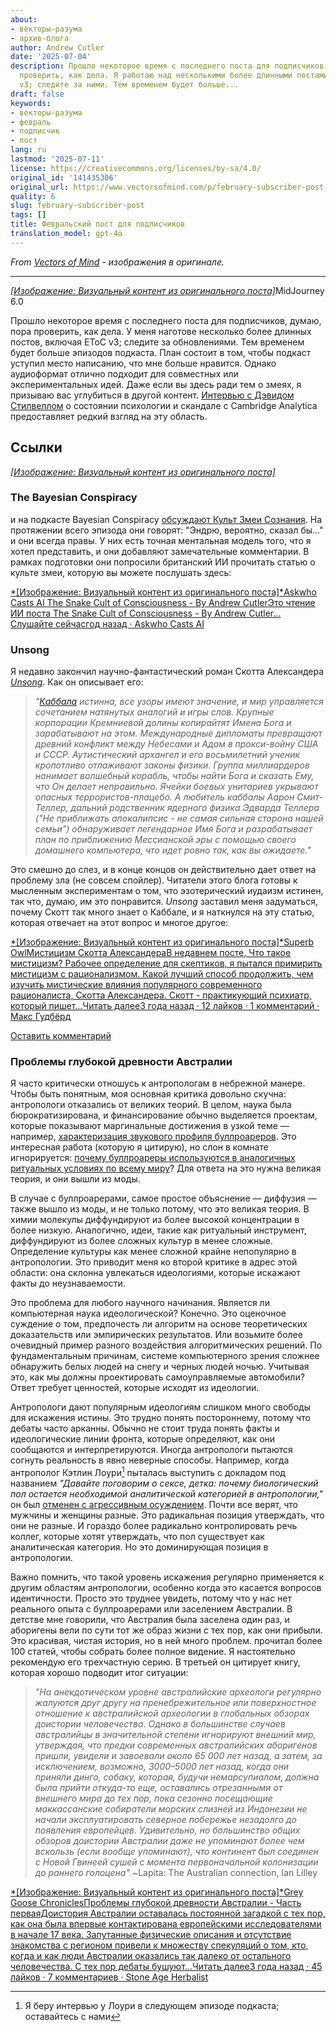 ```yaml
---
about:
- векторы-разума
- архив-блога
author: Andrew Cutler
date: '2025-07-04'
description: Прошло некоторое время с последнего поста для подписчиков, думаю, пора
  проверить, как дела. Я работаю над несколькими более длинными постами, включая EToC
  v3; следите за ними. Тем временем будет больше...
draft: false
keywords:
- векторы-разума
- февраль
- подписчик
- пост
lang: ru
lastmod: '2025-07-11'
license: https://creativecommons.org/licenses/by-sa/4.0/
original_id: '141435306'
original_url: https://www.vectorsofmind.com/p/february-subscriber-post
quality: 6
slug: february-subscriber-post
tags: []
title: Февральский пост для подписчиков
translation_model: gpt-4o
---
```


*From [Vectors of Mind](https://www.vectorsofmind.com/p/february-subscriber-post) - изображения в оригинале.*

---

[*[Изображение: Визуальный контент из оригинального поста]*](https://substackcdn.com/image/fetch/$s_!OPd9!,f_auto,q_auto:good,fl_progressive:steep/https%3A%2F%2Fsubstack-post-media.s3.amazonaws.com%2Fpublic%2Fimages%2F8fd42653-bd05-4fdb-ba68-f274746ea97c_2048x2048.png)MidJourney 6.0

Прошло некоторое время с последнего поста для подписчиков, думаю, пора проверить, как дела. У меня наготове несколько более длинных постов, включая EToC v3; следите за обновлениями. Тем временем будет больше эпизодов подкаста. План состоит в том, чтобы подкаст уступил место написанию, что мне больше нравится. Однако аудиоформат отлично подходит для совместных или экспериментальных идей. Даже если вы здесь ради тем о змеях, я призываю вас углубиться в другой контент. [Интервью с Дэвидом Стилвеллом](https://www.vectorsofmind.com/p/david-stillwell-4) о состоянии психологии и скандале с Cambridge Analytica предоставляет редкий взгляд на эту область.

## Ссылки

[*[Изображение: Визуальный контент из оригинального поста]*](https://substackcdn.com/image/fetch/$s_!7uXO!,f_auto,q_auto:good,fl_progressive:steep/https%3A%2F%2Fsubstack-post-media.s3.amazonaws.com%2Fpublic%2Fimages%2Fd97f7049-fab7-4c99-a9ab-5531cc4f9cca_1344x896.png)

### The Bayesian Conspiracy

и на подкасте Bayesian Conspiracy [обсуждают Культ Змеи Сознания](https://www.thebayesianconspiracy.com/2024/02/205-the-snake-cult-of-consciousness/). На протяжении всего эпизода они говорят: "Эндрю, вероятно, сказал бы…" и они всегда правы. У них есть точная ментальная модель того, что я хотел представить, и они добавляют замечательные комментарии. В рамках подготовки они попросили британский ИИ прочитать статью о культе змеи, которую вы можете послушать здесь:

[*[Изображение: Визуальный контент из оригинального поста]*Askwho Casts AI The Snake Cult of Consciousness - By Andrew CutlerЭто чтение ИИ поста The Snake Cult of Consciousness - By Andrew Cutler… Слушайте сейчасгод назад · Askwho Casts AI](https://askwhocastsai.substack.com/p/the-snake-cult-of-consciousness-by)

### Unsong

Я недавно закончил научно-фантастический роман Скотта Александера _[Unsong](https://unsongbook.com/)_. Как он описывает его:

> _"[Каббала](https://en.wikipedia.org/wiki/Kabbalah) истинна, все узоры имеют значение, и мир управляется сочетанием натянутых аналогий и игры слов. Крупные корпорации Кремниевой долины копирайтят Имена Бога и зарабатывают на этом. Международные дипломаты превращают древний конфликт между Небесами и Адом в прокси-войну США и СССР. Аутистический архангел и его восьмилетний ученик кропотливо отлаживают законы физики. Группа миллиардеров нанимает волшебный корабль, чтобы найти Бога и сказать Ему, что Он делает неправильно. Ячейки боевых унитариев укрывают опасных террористов-плацебо. А любитель каббалы Аарон Смит-Теллер, дальний родственник ядерного физика Эдварда Теллера ("Не приближать апокалипсис - не самая сильная сторона нашей семьи") обнаруживает легендарное Имя Бога и разрабатывает план по приближению Мессианской эры с помощью своего домашнего компьютера, что идет ровно так, как вы ожидаете."_

Это смешно до слез, и в конце концов он действительно дает ответ на проблему зла (не совсем спойлер). Читатели этого блога готовы к мысленным экспериментам о том, что эзотерический иудаизм истинен, так что, думаю, им это понравится. _Unsong_ заставил меня задуматься, почему Скотт так много знает о Каббале, и я наткнулся на эту статью, которая отвечает на этот вопрос и многое другое:

[*[Изображение: Визуальный контент из оригинального поста]*Superb OwlМистицизм Скотта АлександераВ недавнем посте, Что такое мистицизм? Рабочее определение для скептиков, я пытался примирить мистицизм с рационализмом. Какой лучший способ продолжить, чем изучить мистические влияния популярного современного рационалиста, Скотта Александера. Скотт - практикующий психиатр, который пишет…Читать далее3 года назад · 12 лайков · 1 комментарий · Макс Гудбёрд](https://superbowl.substack.com/p/the-mysticism-of-scott-alexander)

[Оставить комментарий](https://www.vectorsofmind.com/p/february-subscriber-post/comments)

### Проблемы глубокой древности Австралии

Я часто критически отношусь к антропологам в небрежной манере. Чтобы быть понятным, моя основная критика довольно скучна: антропологи отказались от великих теорий. В целом, наука была бюрократизирована, и финансирование обычно выделяется проектам, которые показывают маргинальные достижения в узкой теме — например, [характеризация звукового профиля буллроареров](https://web.archive.org/web/20230606053449/https://www.wits.ac.za/news/latest-news/opinion/2019/2019-08/how-our-african-ancestors-made-sound-in-the-stone-age.html). Это интересная работа (которую я цитирую), но слон в комнате игнорируется: [почему буллроареры используются в аналогичных ритуальных условиях по всему миру](https://www.vectorsofmind.com/i/136623669/bullroarer-totem-of-the-diffusionists)? Для ответа на это нужна великая теория, и они вышли из моды.

В случае с буллроарерами, самое простое объяснение — диффузия — также вышло из моды, и не только потому, что это великая теория. В химии молекулы диффундируют из более высокой концентрации в более низкую. Аналогично, идеи, такие как ритуальный инструмент, диффундируют из более сложных культур в менее сложные. Определение культуры как менее сложной крайне непопулярно в антропологии. Это приводит меня ко второй критике в адрес этой области: она склонна увлекаться идеологиями, которые искажают факты до неузнаваемости.

Это проблема для любого научного начинания. Является ли компьютерная наука идеологической? Конечно. Это оценочное суждение о том, предпочесть ли алгоритм на основе теоретических доказательств или эмпирических результатов. Или возьмите более очевидный пример разного воздействия алгоритмических решений. По фундаментальным причинам, системе компьютерного зрения сложнее обнаружить белых людей на снегу и черных людей ночью. Учитывая это, как мы должны проектировать самоуправляемые автомобили? Ответ требует ценностей, которые исходят из идеологии.

Антропологи дают популярным идеологиям слишком много свободы для искажения истины. Это трудно понять постороннему, потому что дебаты часто арканны. Обычно не стоит труда понять факты и идеологические линии фронта, которые определяют, как они сообщаются и интерпретируются. Иногда антропологи пытаются согнуть реальность в явно неверные способы. Например, когда антрополог Кэтлин Лоури[^1] пыталась выступить с докладом под названием _"Давайте поговорим о сексе, детка: почему биологический пол остается необходимой аналитической категорией в антропологии,"_ он был [отменен с агрессивным осуждением](https://www.nytimes.com/2023/09/30/us/anthropology-panel-sex-binary-gender-kathleen-lowery.html). Почти все верят, что мужчины и женщины разные. Это радикальная позиция утверждать, что они не разные. И гораздо более радикально контролировать речь коллег, которые хотят утверждать, что пол существует как аналитическая категория. Но это доминирующая позиция в антропологии.

Важно помнить, что такой уровень искажения регулярно применяется к другим областям антропологии, особенно когда это касается вопросов идентичности. Просто это труднее увидеть, потому что у нас нет реального опыта с буллроарерами или заселением Австралии. В детстве мне говорили, что Австралия была заселена один раз, и аборигены вели по сути тот же образ жизни с тех пор, как они прибыли. Это красивая, чистая история, но в ней много проблем. прочитал более 100 статей, чтобы собрать более полное видение. Я настоятельно рекомендую его трехчастную серию. В третьей он цитирует книгу, которая хорошо подводит итог ситуации:

> _"На анекдотическом уровне австралийские археологи регулярно жалуются друг другу на пренебрежительное или поверхностное отношение к австралийской археологии в глобальных обзорах доистории человечества. Однако в большинстве случаев австралийцы в значительной степени игнорируют внешний мир, утверждая, что предки современных австралийских аборигенов пришли, увидели и завоевали около 65 000 лет назад, а затем, за исключением, возможно, 3000–5000 лет назад, когда они приняли динго, собаку, которая, будучи немарсупиалом, должна была прийти откуда-то еще, оставались отрезанными от внешнего мира до тех пор, пока сезонно посещающие маккассанские собиратели морских слизней из Индонезии не начали эксплуатировать северное побережье незадолго до появления европейцев. Удивительно, но большинство общих обзоров доистории Австралии даже не упоминают более чем вскользь (если вообще упоминают), что континент был соединен с Новой Гвинеей сушей с момента первоначальной колонизации до раннего голоцена"_ ~Lapita: The Australian connection, Ian Lilley

[*[Изображение: Визуальный контент из оригинального поста]*Grey Goose ChroniclesПроблемы глубокой древности Австралии - Часть перваяДоистория Австралии оставалась постоянной загадкой с тех пор, как она была впервые контактирована европейскими исследователями в начале 17 века. Запутанные физические описания и отсутствие знакомства с регионом привели к множеству спекуляций о том, кто, когда и как люди Австралии оказались так далеко от остального человечества. С тех пор дебаты бушуют…Читать далее3 года назад · 45 лайков · 7 комментариев · Stone Age Herbalist](https://www.stoneageherbalist.com/p/the-problems-of-australias-deep-past)

[^1]: Я беру интервью у Лоури в следующем эпизоде подкаста; оставайтесь с нами
